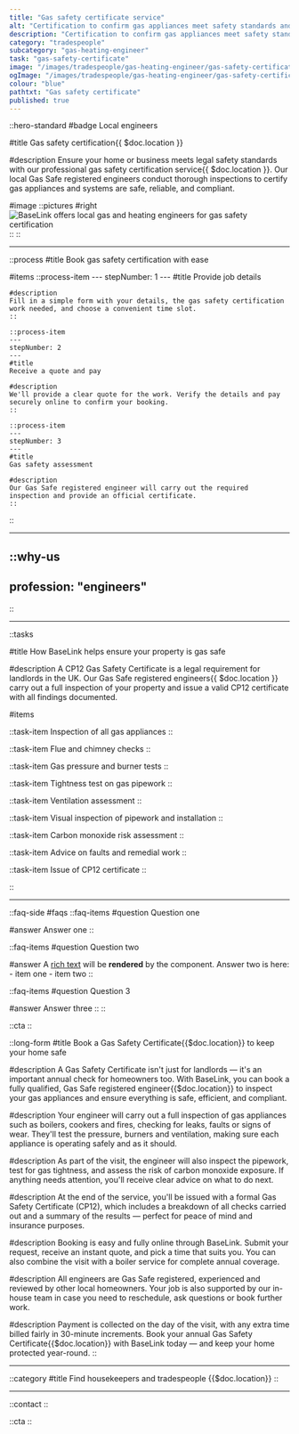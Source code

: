 ```yaml
---
title: "Gas safety certificate service"
alt: "Certification to confirm gas appliances meet safety standards and regulations"
description: "Certification to confirm gas appliances meet safety standards and regulations"
category: "tradespeople"
subcategory: "gas-heating-engineer"
task: "gas-safety-certificate"
image: "/images/tradespeople/gas-heating-engineer/gas-safety-certificate.webp"
ogImage: "/images/tradespeople/gas-heating-engineer/gas-safety-certificate.webp"
colour: "blue"
pathtxt: "Gas safety certificate"
published: true
---
```


::hero-standard
#badge
Local engineers

#title
Gas safety certification{{ $doc.location }}

#description
Ensure your home or business meets legal safety standards with our professional gas safety certification service{{ $doc.location }}. Our local Gas Safe registered engineers conduct thorough inspections to certify gas appliances and systems are safe, reliable, and compliant.

#image
    ::pictures
    #right
    ![BaseLink offers local gas and heating engineers for gas safety certification](/images/tradespeople/gas-heating-engineer/gas-safety-certificate.webp)
    ::
::

---

::process
#title
Book gas safety certification with ease

#items
    ::process-item
    ---
    stepNumber: 1
    ---
    #title
    Provide job details

    #description
    Fill in a simple form with your details, the gas safety certification work needed, and choose a convenient time slot.
    ::
    
    ::process-item
    ---
    stepNumber: 2
    ---
    #title
    Receive a quote and pay

    #description
    We'll provide a clear quote for the work. Verify the details and pay securely online to confirm your booking.
    ::

    ::process-item
    ---
    stepNumber: 3
    ---
    #title
    Gas safety assessment

    #description
    Our Gas Safe registered engineer will carry out the required inspection and provide an official certificate.
    ::
::

---

::why-us
---
profession: "engineers"
---
::

---

::tasks

#title
How BaseLink helps ensure your property is gas safe

#description
A CP12 Gas Safety Certificate is a legal requirement for landlords in the UK. Our Gas Safe registered engineers{{ $doc.location }} carry out a full inspection of your property and issue a valid CP12 certificate with all findings documented.

#items

  ::task-item
  Inspection of all gas appliances
  ::

  ::task-item
  Flue and chimney checks
  ::

  ::task-item
  Gas pressure and burner tests
  ::

  ::task-item
  Tightness test on gas pipework
  ::

  ::task-item
  Ventilation assessment
  ::

  ::task-item
  Visual inspection of pipework and installation
  ::

  ::task-item
  Carbon monoxide risk assessment
  ::

  ::task-item
  Advice on faults and remedial work
  ::

  ::task-item
  Issue of CP12 certificate
  ::

::

---

::faq-side
#faqs
  ::faq-items
  #question
  Question one

  #answer
  Answer one
  ::

  ::faq-items
  #question
  Question two

  #answer
  A [rich text](/services/commercial-cleaning) will be **rendered** by the component.
  Answer two is here:
    - item one
    - item two
  ::

  ::faq-items
  #question
  Question 3

  #answer
  Answer three
  ::
::

::cta
::

::long-form
#title
Book a Gas Safety Certificate{{$doc.location}} to keep your home safe

#description
A Gas Safety Certificate isn't just for landlords — it's an important annual check for homeowners too. With BaseLink, you can book a fully qualified, Gas Safe registered engineer{{$doc.location}} to inspect your gas appliances and ensure everything is safe, efficient, and compliant.

#description
Your engineer will carry out a full inspection of gas appliances such as boilers, cookers and fires, checking for leaks, faults or signs of wear. They'll test the pressure, burners and ventilation, making sure each appliance is operating safely and as it should.

#description
As part of the visit, the engineer will also inspect the pipework, test for gas tightness, and assess the risk of carbon monoxide exposure. If anything needs attention, you'll receive clear advice on what to do next.

#description
At the end of the service, you'll be issued with a formal Gas Safety Certificate (CP12), which includes a breakdown of all checks carried out and a summary of the results — perfect for peace of mind and insurance purposes.

#description
Booking is easy and fully online through BaseLink. Submit your request, receive an instant quote, and pick a time that suits you. You can also combine the visit with a boiler service for complete annual coverage.

#description
All engineers are Gas Safe registered, experienced and reviewed by other local homeowners. Your job is also supported by our in-house team in case you need to reschedule, ask questions or book further work.

#description
Payment is collected on the day of the visit, with any extra time billed fairly in 30-minute increments. Book your annual Gas Safety Certificate{{$doc.location}} with BaseLink today — and keep your home protected year-round.
::

---

::category
#title
Find housekeepers and tradespeople {{$doc.location}}
::

---

::contact
::

::cta
::